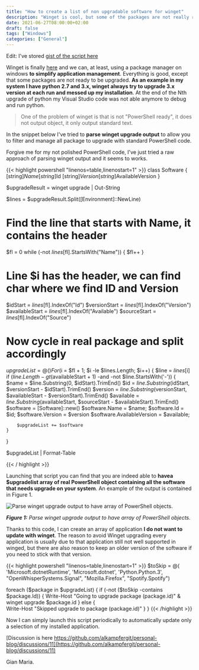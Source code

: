```yaml
---
title: "How to create a list of non upgradable software for winget"
description: "Winget is cool, but some of the packages are not really ready and sometimes it is better avoiding winget to update them"
date: 2021-06-27T08:00:00+02:00
draft: false
tags: ["Windows"]
categories: ["General"]
---
```


Edit: I've stored [gist of the script here](https://gist.github.com/alkampfergit/2f662c07df0ca379c8e8e65e588c687b)

Winget is finally [here](https://www.codewrecks.com/post/general/winget-intro/) and we can, at least, using a package manager on windows **to simplify application management**. Everything is good, except that some packages are not ready to be upgraded. **As an example in my system I have python 2.7 and 3.x, winget always try to upgrade 3.x version at each run and messed up my installation**. At the end of the Nth upgrade of python my Visual Studio code was not able anymore to debug and run python.

> One of the problem of winget is that is not "PowerShell ready", it does not output object, it only output standard text.

In the snippet below I've tried to **parse winget upgrade output** to allow you to filter and manage all package to upgrade with standard PowerShell code.

Forgive me for my not polished PowerShell code, I've just tried a raw approach of parsing winget output and it seems to works.

{{< highlight powershell "linenos=table,linenostart=1" >}}
class Software {
    [string]$Name
    [string]$Id
    [string]$Version
    [string]$AvailableVersion
}

$upgradeResult = winget upgrade | Out-String

$lines = $upgradeResult.Split([Environment]::NewLine)

# Find the line that starts with Name, it contains the header
$fl = 0
while (-not $lines[$fl].StartsWith("Name"))
{
    $fl++
}

# Line $i has the header, we can find char where we find ID and Version
$idStart = $lines[$fl].IndexOf("Id")
$versionStart = $lines[$fl].IndexOf("Version")
$availableStart = $lines[$fl].IndexOf("Available")
$sourceStart = $lines[$fl].IndexOf("Source")

# Now cycle in real package and split accordingly
$upgradeList = @()
For ($i = $fl + 1; $i -le $lines.Length; $i++) 
{
    $line = $lines[$i]
    if ($line.Length -gt ($availableStart + 1) -and -not $line.StartsWith('-'))
    {
        $name = $line.Substring(0, $idStart).TrimEnd()
        $id = $line.Substring($idStart, $versionStart - $idStart).TrimEnd()
        $version = $line.Substring($versionStart, $availableStart - $versionStart).TrimEnd()
        $available = $line.Substring($availableStart, $sourceStart - $availableStart).TrimEnd()
        $software = [Software]::new()
        $software.Name = $name;
        $software.Id = $id;
        $software.Version = $version
        $software.AvailableVersion = $available;

        $upgradeList += $software
    }
}

$upgradeList | Format-Table

{{< / highlight >}}

Launching that script you can find that you are indeed able to **havea $upgradelist array of real PowerShell object containing all the software that needs upgrade on your system**. An example of the output is contained in Figure 1.

![Parse winget upgrade output to have array of PowerShell objects.](../images/winget-posh.png)

***Figure 1:*** *Parse winget upgrade output to have array of PowerShell objects.*

Thanks to this code, I can create an array of application **I do not want to update with winget**. The reason to avoid Winget upgrading every application is usually due to that application still not well supported in winged, but there are also reason to keep an older version of the software if you need to stick with that version.

{{< highlight powershell "linenos=table,linenostart=1" >}}
$toSkip = @(
'Microsoft.dotnetRuntime',
'Microsoft.dotnet',
'Python.Python.3',
"OpenWhisperSystems.Signal",
"Mozilla.Firefox",
"Spotify.Spotify")

foreach ($package in $upgradeList) 
{
    if (-not ($toSkip -contains $package.Id)) 
    {
        Write-Host "Going to upgrade package $($package.id)"
        & winget upgrade $package.id
    }
    else 
    {    
        Write-Host "Skipped upgrade to package $($package.id)"
    }
}
{{< /highlight >}}

Now I can simply launch this script periodically to automatically update only a selection of my installed application.

[Discussion is here https://github.com/alkampfergit/personal-blog/discussions/11](https://github.com/alkampfergit/personal-blog/discussions/11)

Gian Maria.
